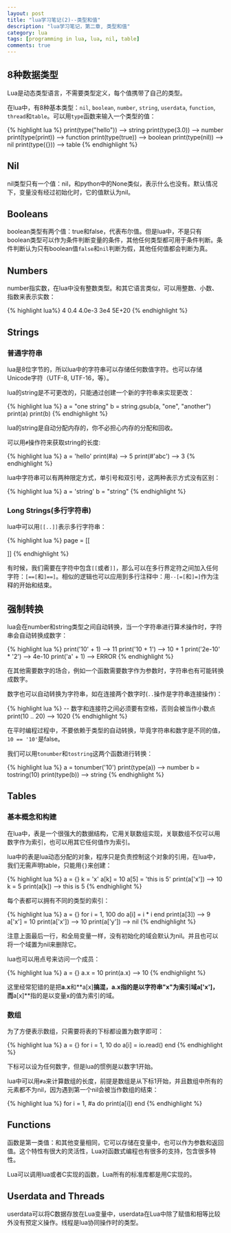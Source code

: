 ```yaml
---
layout: post
title: "lua学习笔记(2)--类型和值"
description: "lua学习笔记，第二章, 类型和值"
category: lua
tags: [programming in lua, lua, nil, table]
comments: true
---
```


## 8种数据类型

Lua是动态类型语言，不需要类型定义，每个值携带了自己的类型。

在lua中，有8种基本类型：`nil`, `boolean`, `number`, `string`, `userdata`, `function`, `thread`和`table`。可以用`type`函数来输入一个类型的值：

{% highlight lua %}
print(type("hello"))  	--> string
print(type(3.0))		--> number
print(type(print))		--> function
print(type(true))		--> boolean
print(type(nil))		--> nil
print(type({}))			--> table
{% endhighlight %}

<!-- more -->

## Nil

nil类型只有一个值：nil，和python中的None类似，表示什么也没有。默认情况下，变量没有经过初始化时，它的值默认为nil。

## Booleans

boolean类型有两个值：true和false，代表布尔值。但是lua中，不是只有boolean类型可以作为条件判断变量的条件，其他任何类型都可用于条件判断。条件判断认为只有boolean值`false`和`nil`判断为假，其他任何值都会判断为真。

## Numbers

number指实数，在lua中没有整数类型。和其它语言类似，可以用整数、小数、指数来表示实数：

{% highlight lua%}
4	0.4		4.0e-3	3e4		5E+20
{% endhighlight %}

## Strings

### 普通字符串
lua是8位字节的，所以lua中的字符串可以存储任何数值字符。也可以存储Unicode字符（UTF-8, UTF-16，等）。

lua的string是不可更改的，只能通过创建一个新的字符串来实现更改：

{% highlight lua %}
a = "one string"
b = string.gsub(a, "one", "another")
print(a)
print(b)
{% endhighlight %}

lua的string是自动分配内存的，你不必担心内存的分配和回收。

可以用`#`操作符来获取string的长度:

{% highlight lua %}
a = 'hello'
print(#a)       --> 5
print(#'abc')   --> 3
{% endhighlight %}

lua中字符串可以有两种限定方式，单引号和双引号，这两种表示方式没有区别：

{% highlight lua %}
a = 'string'
b = "string"
{% endhighlight %}

### Long Strings(多行字符串)

lua中可以用`[[..]]`表示多行字符串：

{% highlight lua %}
page = [[
<html>
<head>
  <title>An HTML Page</title>
</head>
<body>
</body>
</html>
]]
{% endhighlight %}

有时候，我们需要在字符中包含`[[`或者`]]`，那么可以在多行界定符之间加入任何字符：`[==[`和`]==]`。相似的逻辑也可以应用到多行注释中：用`--[=[`和`]=]`作为注释的开始和结束。

## 强制转换

lua会在number和string类型之间自动转换，当一个字符串进行算术操作时，字符串会自动转换成数字：

{% highlight lua %}
print('10' + 1)        --> 11
print('10 + 1')        --> 10 + 1
print('2e-10' * '2')   --> 4e-10
print('a' + 1)         --> ERROR
{% endhighlight %}

在其他需要数字的场合，例如一个函数需要数字作为参数时，字符串也有可能转换成数字。

数字也可以自动转换为字符串，如在连接两个数字时(`..`操作是字符串连接操作)：

{% highlight lua %}
-- 数字和连接符之间必须要有空格，否则会被当作小数点
print(10 .. 20)      --> 1020
{% endhighlight %}

在平时编程过程中，不要依赖于类型的自动转换，毕竟字符串和数字是不同的值，`10 == '10'`是false。

我们可以用`tonumber`和`tostring`这两个函数进行转换：

{% highlight lua %}
a = tonumber('10')
print(type(a))           --> number
b = tostring(10)
print(type(b))           --> string
{% endhighlight %}

## Tables

### 基本概念和构建

在lua中，表是一个很强大的数据结构，它用关联数组实现，关联数组不仅可以用数字作为索引，也可以用其它任何值作为索引。

lua中的表是lua动态分配的对象，程序只是负责控制这个对象的引用，在lua中，我们无需声明table，只能用`{}`来创建：

{% highlight lua %}
a = {}
k = 'x'
a[k] = 10
a[5] = 'this is 5'
print(a['x'])             --> 10
k = 5
print(a[k])               --> this is 5
{% endhighlight %}

每个表都可以拥有不同的类型的索引：

{% highlight lua %}
a = {}
for i = 1, 100 do
	a[i] = i * i
end
print(a[3])           --> 9
a['x'] = 10
print(a['x'])         --> 10
print(a['y'])         --> nil
{% endhighlight %}

注意上面最后一行，和全局变量一样，没有初始化的域会默认为nil。并且也可以将一个域置为nil来删除它。

lua也可以用点号来访问一个成员：

{% highlight lua %}
a = {}
a.x = 10
print(a.x)             --> 10
{% endhighlight %}

这里经常犯错的是把**a.x**和**a[x]**搞混，**a.x**指的是以字符串"x"为索引域a['x']，而**a[x]**指的是以变量x的值为索引的域。

### 数组

为了方便表示数组，只需要将表的下标都设置为数字即可：

{% highlight lua %}
a = {}
for i = 1, 10 do
	a[i] = io.read()
end
{% endhighlight %}

下标可以设为任何数字，但是lua的惯例是以数字1开始。

lua中可以用`#a`来计算数组的长度，前提是数组是从下标1开始，并且数组中所有的元素都不为nil，因为遇到第一个nil会被当作数组的结束：

{% highlight lua %}
for i = 1, #a do
	print(a[i])
end
{% endhighlight %}

## Functions

函数是第一类值：和其他变量相同，它可以存储在变量中，也可以作为参数和返回值。这个特性有很大的灵活性，Lua对函数式编程也有很多的支持，包含很多特性。

Lua可以调用lua或者C实现的函数，Lua所有的标准库都是用C实现的。

## Userdata and Threads

userdata可以将C数据存放在Lua变量中，userdata在Lua中除了赋值和相等比较外没有预定义操作。线程是lua协同操作时的类型。

